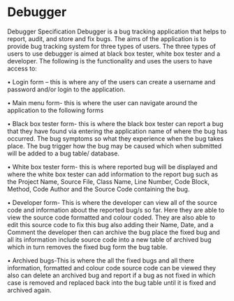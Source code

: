# Debugger
Debugger Specification
Debugger is a bug tracking application that helps to report, audit, and store and fix bugs.
The aims of the application is to provide bug tracking system for three types of users.
The three types of users to use debugger is aimed at   black box tester, white box tester and a developer. The following is the functionality and uses the users to have access to:

•	Login form – this is where any of the users can create a username and password and/or login to the application.  

•	Main menu form- this is where the user can navigate around the application to the following forms

•	Black box tester form- this is where the black box tester can report a bug that they have found via entering the application name of where the bug has occurred. The bug symptoms so what they experience when the bug takes place. The bug trigger how the bug may be caused which when submitted will be added to a bug table/ database.

•	White box tester form- this is where reported bug will be displayed and where the white box tester can add information to the report bug such as the Project Name, Source File, Class Name, Line Number, Code Block, Method, Code Author and  the Source Code containing the bug. 

•	Developer form- This is where the developer can view all of the source code and information about the reported bug/s so far. Here they are able to view the source code formatted and colour coded. They are also able to edit this source code to fix this bug also adding their Name, Date, and a Comment the developer then can archive the bug place the fixed bug and all its information include source code  into a new table of archived bug which in turn removes the fixed bug form the bug table.

•	Archived bugs-This is where the all the fixed bugs and all there information, formatted and colour code source code can be viewed they also can delete an archived bug and report if a bug as not fixed in which case is removed and replaced back into the bug table until it is fixed and archived again.


